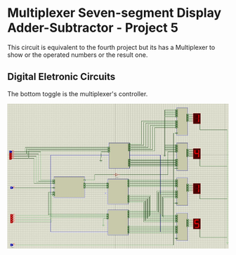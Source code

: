 # Multiplexer Seven-segment Display Adder-Subtractor - Project 5
This circuit is equivalent to the fourth project but its has a Multiplexer to show or the operated numbers or the result one.

## Digital Eletronic Circuits
The bottom toggle is the multiplexer's controller.

![Digital Eletronic Circuits](images/circuit.jpeg)

